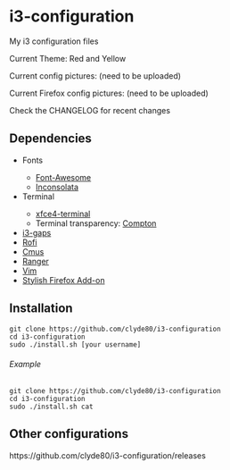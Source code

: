 # i3-configuration
My i3 configuration files

Current Theme: Red and Yellow

Current config pictures: (need to be uploaded)

Current Firefox config pictures: (need to be uploaded)

Check the CHANGELOG for recent changes

<h2>Dependencies</h2>
<ul>
<li>Fonts</li>
<ul>
<li><a href="http://fontawesome.io/">Font-Awesome</a></li>
<li><a href="https://fonts.google.com/specimen/Inconsolata">Inconsolata</a></li>
</ul>
<li>Terminal</li>
<ul>
<li><a href="https://launchpad.net/xfce4-terminal">xfce4-terminal</a></li>
<li>Terminal transparency: <a href="https://github.com/chjj/compton">Compton</a></li>
</ul>
<li><a href="https://github.com/Airblader/i3">i3-gaps</a></li>
<li><a href="https://github.com/DaveDavenport/rofi">Rofi</a></li>
<li><a href="https://github.com/cmus/cmus">Cmus</a></li>
<li><a href="https://github.com/ranger/ranger">Ranger</a></li>
<li><a href="https://github.com/vim/vim">Vim</a></li>
<li><a href="https://addons.mozilla.org/en-US/firefox/addon/stylish/">Stylish Firefox Add-on</a></li>
</ul>

<h2>Installation</h2>
<code>git clone https://github.com/clyde80/i3-configuration</code><br>
<code>cd i3-configuration</code><br>
<code>sudo ./install.sh [your username]</code>

<h6>Example</h6>
<code>git clone https://github.com/clyde80/i3-configuration</code><br>
<code>cd i3-configuration</code><br>
<code>sudo ./install.sh cat</code>

<h2>Other configurations</h2>
https://github.com/clyde80/i3-configuration/releases
